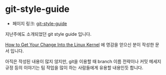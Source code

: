 # git-style-guide

- 페이지 링크: [git-style-guide](https://github.com/agis-/git-style-guide)

지난주에도 소개되었던 git style guide 입니다.

[How to Get Your Change Into the Linux Kernel](https://www.kernel.org/doc/Documentation/SubmittingPatches) 에 영감을 얻으신 분이 작성한 문서 입니다.

아직은 작성된 내용이 많지 않지만, git을 이용할 때 branch 이름 전략이나 커밋 메세지 규정 등의 이야기는 팀 작업을 많이 하는 사람들에게 유용할 내용인듯 합니다.
